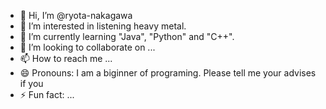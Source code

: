 - 👋 Hi, I’m @ryota-nakagawa
- 👀 I’m interested in listening heavy metal.
- 🌱 I’m currently learning "Java", "Python" and "C++".
- 💞️ I’m looking to collaborate on ...
- 📫 How to reach me ...
- 😄 Pronouns: I am a biginner of programing. Please tell me your advises if you 
- ⚡ Fun fact: ...

<!---
ryota-nakagawa/ryota-nakagawa is a ✨ special ✨ repository because its `README.md` (this file) appears on your GitHub profile.
You can click the Preview link to take a look at your changes.
--->
